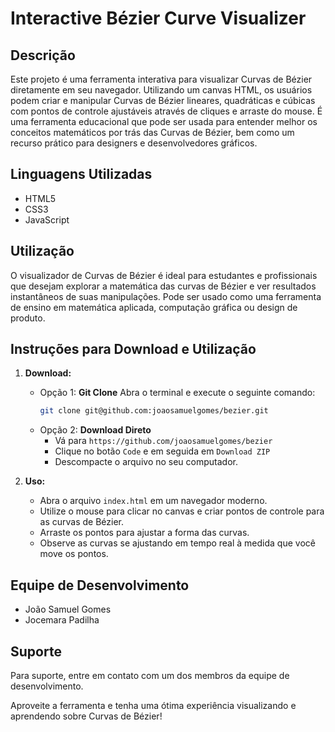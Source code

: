 # Interactive Bézier Curve Visualizer

## Descrição

Este projeto é uma ferramenta interativa para visualizar Curvas de Bézier diretamente em seu navegador. Utilizando um canvas HTML, os usuários podem criar e manipular Curvas de Bézier lineares, quadráticas e cúbicas com pontos de controle ajustáveis através de cliques e arraste do mouse. É uma ferramenta educacional que pode ser usada para entender melhor os conceitos matemáticos por trás das Curvas de Bézier, bem como um recurso prático para designers e desenvolvedores gráficos.

## Linguagens Utilizadas

- HTML5
- CSS3
- JavaScript

## Utilização

O visualizador de Curvas de Bézier é ideal para estudantes e profissionais que desejam explorar a matemática das curvas de Bézier e ver resultados instantâneos de suas manipulações. Pode ser usado como uma ferramenta de ensino em matemática aplicada, computação gráfica ou design de produto.

## Instruções para Download e Utilização

1. **Download:**
    - Opção 1: **Git Clone**
      Abra o terminal e execute o seguinte comando:
      ```sh
      git clone git@github.com:joaosamuelgomes/bezier.git
      ```
    - Opção 2: **Download Direto**
      - Vá para `https://github.com/joaosamuelgomes/bezier`
      - Clique no botão `Code` e em seguida em `Download ZIP`
      - Descompacte o arquivo no seu computador.

2. **Uso:**
    - Abra o arquivo `index.html` em um navegador moderno.
    - Utilize o mouse para clicar no canvas e criar pontos de controle para as curvas de Bézier.
    - Arraste os pontos para ajustar a forma das curvas.
    - Observe as curvas se ajustando em tempo real à medida que você move os pontos.

## Equipe de Desenvolvimento

- João Samuel Gomes
- Jocemara Padilha

## Suporte

Para suporte, entre em contato com um dos membros da equipe de desenvolvimento.

Aproveite a ferramenta e tenha uma ótima experiência visualizando e aprendendo sobre Curvas de Bézier!
